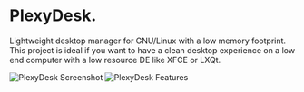 PlexyDesk.
==========

Lightweight desktop manager for GNU/Linux with a low memory footprint. This project is ideal if you want to have a clean desktop experience on a low end computer with a low resource DE like XFCE or LXQt.

![PlexyDesk Screenshot](https://static.storekit.org/pexydesk.org/uploaded_media/tumblr_static_c2h153uu9cocwwowg0owgwg4s_2048_v2.png)
![PlexyDesk Features](https://static.storekit.org/pexydesk.org/uploaded_media/20140813143025-PlexyDesk_Features.png)
